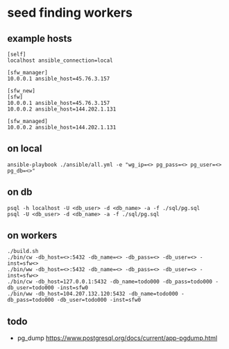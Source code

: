 # seed finding workers

## example hosts
```
[self]
localhost ansible_connection=local

[sfw_manager]
10.0.0.1 ansible_host=45.76.3.157

[sfw_new]
[sfw]
10.0.0.1 ansible_host=45.76.3.157
10.0.0.2 ansible_host=144.202.1.131

[sfw_managed]
10.0.0.2 ansible_host=144.202.1.131
```

## on local
```
ansible-playbook ./ansible/all.yml -e "wg_ip=<> pg_pass=<> pg_user=<> pg_db=<>"
```

## on db
```
psql -h localhost -U <db_user> -d <db_name> -a -f ./sql/pg.sql
psql -U <db_user> -d <db_name> -a -f ./sql/pg.sql
```

## on workers
```
./build.sh
./bin/cw -db_host=<>:5432 -db_name=<> -db_pass=<> -db_user=<> -inst=sfw<>
./bin/ww -db_host=<>:5432 -db_name=<> -db_pass=<> -db_user=<> -inst=sfw<>
./bin/cw -db_host=127.0.0.1:5432 -db_name=todo000 -db_pass=todo000 -db_user=todo000 -inst=sfw0
./bin/ww -db_host=104.207.132.120:5432 -db_name=todo000 -db_pass=todo000 -db_user=todo000 -inst=sfw0
```

## todo
- pg_dump https://www.postgresql.org/docs/current/app-pgdump.html